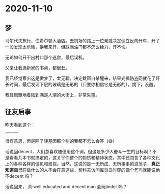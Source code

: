 # 2020-11-10

## 梦

马尔代夫旅行，住希尔顿大酒店。去机场的路上一位亲戚决定倒立反向开车，开了一段发现太危险，换我来开，但踩满油门都不怎么给力，开不快。

无论如何开不出村口那个迷宫，最后误机。

父亲让我选新家的书桌，都很丑。

我已经觉察出这是做梦了，太无聊，决定跳窗自杀醒来，结果光撕防盗网就花了好长时间，最后发现下层的玻璃是无形的（只要你相信它是无形的），跳下，没醒。

我轻飘飘地着陆到满是人潮的大街上，非常失望。

## 征友启事

昨天看到这个：

<img src="https://img2.doubanio.com/view/status/l/public/4ad1e5ac2839513.jpg" alt="4ad1e5ac2839513" style="zoom:33%;" />

很有意思，但是除了转基因那个别的我都不怎么会答（😅）

话说回decent，人们总喜欢随便用这个词，但这是多少人奋斗一生的目标啊！不是看看几本书就搞定的，这关乎你整个的物质和精神状态，其中还包含了各种文化上的各种各样的偏见和歧视。当然，这说的是一无所成、无所事事的浪荡子，**真正知道自己**在做什么的人不会在意这些，契科夫访问库页岛时穿的像个乞丐就能说他不decent 吗？

话说回来， 真·well educated and decent man 会玩tinder 吗？



